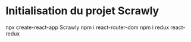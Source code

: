 # Initialisation du projet Scrawly

npx create-react-app Scrawly
npm i react-router-dom
npm i redux react-redux

